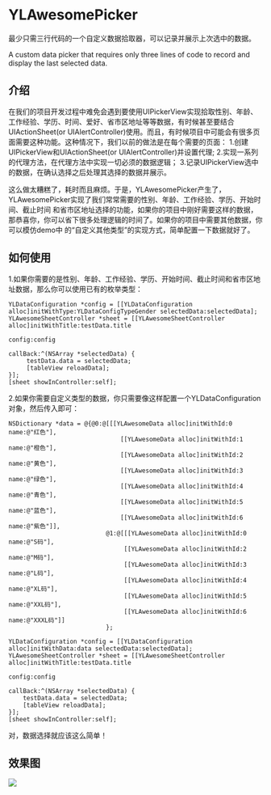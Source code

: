 # YLAwesomePicker

最少只需三行代码的一个自定义数据拾取器，可以记录并展示上次选中的数据。

A custom data picker that requires only three lines of code to record and display the last selected data.

## 介绍

在我们的项目开发过程中难免会遇到要使用UIPickerView实现拾取性别、年龄、工作经验、学历、时间、爱好、省市区地址等等数据，有时候甚至要结合
UIActionSheet(or UIAlertController)使用。而且，有时候项目中可能会有很多页面需要这种功能。这种情况下，我们以前的做法是在每个需要的页面：
1.创建UIPickerView和UIActionSheet(or UIAlertController)并设置代理;
2.实现一系列的代理方法，在代理方法中实现一切必须的数据逻辑；
3.记录UIPickerView选中的数据，在确认选择之后处理其选择的数据并展示。

这么做太糟糕了，耗时而且麻烦。于是，YLAwesomePicker产生了，YLAwesomePicker实现了我们常常需要的性别、年龄、工作经验、学历、开始时间、截止时间
和省市区地址选择的功能，如果你的项目中刚好需要这样的数据，那恭喜你，你可以省下很多处理逻辑的时间了。如果你的项目中需要其他数据，你可以模仿demo中
的“自定义其他类型”的实现方式，简单配置一下数据就好了。


## 如何使用

1.如果你需要的是性别、年龄、工作经验、学历、开始时间、截止时间和省市区地址数据，那么你可以使用已有的枚举类型：

```
YLDataConfiguration *config = [[YLDataConfiguration alloc]initWithType:YLDataConfigTypeGender selectedData:selectedData];
YLAwesomeSheetController *sheet = [[YLAwesomeSheetController alloc]initWithTitle:testData.title
                                                                          config:config
                                                                        callBack:^(NSArray *selectedData) {
     testData.data = selectedData;
     [tableView reloadData];
}];
[sheet showInController:self];
```

2.如果你需要自定义类型的数据，你只需要像这样配置一个YLDataConfiguration对象，然后传入即可：

```
NSDictionary *data = @{@0:@[[[YLAwesomeData alloc]initWithId:0 name:@"红色"],
                               [[YLAwesomeData alloc]initWithId:1 name:@"橙色"],
                               [[YLAwesomeData alloc]initWithId:2 name:@"黄色"],
                               [[YLAwesomeData alloc]initWithId:3 name:@"绿色"],
                               [[YLAwesomeData alloc]initWithId:4 name:@"青色"],
                               [[YLAwesomeData alloc]initWithId:5 name:@"蓝色"],
                               [[YLAwesomeData alloc]initWithId:6 name:@"紫色"]],
                           @1:@[[[YLAwesomeData alloc]initWithId:0 name:@"S码"],
                                [[YLAwesomeData alloc]initWithId:2 name:@"M码"],
                                [[YLAwesomeData alloc]initWithId:3 name:@"L码"],
                                [[YLAwesomeData alloc]initWithId:4 name:@"XL码"],
                                [[YLAwesomeData alloc]initWithId:5 name:@"XXL码"],
                                [[YLAwesomeData alloc]initWithId:6 name:@"XXXL码"]]
                           };
                           
YLDataConfiguration *config = [[YLDataConfiguration alloc]initWithData:data selectedData:selectedData];
YLAwesomeSheetController *sheet = [[YLAwesomeSheetController alloc]initWithTitle:testData.title 
                                                                          config:config 
                                                                        callBack:^(NSArray *selectedData) {
    testData.data = selectedData;
    [tableView reloadData];
}];
[sheet showInController:self];                           
```

对，数据选择就应该这么简单！


## 效果图

![](https://github.com/lqcjdx/YLAwesomePicker/blob/master/picker.gif)

